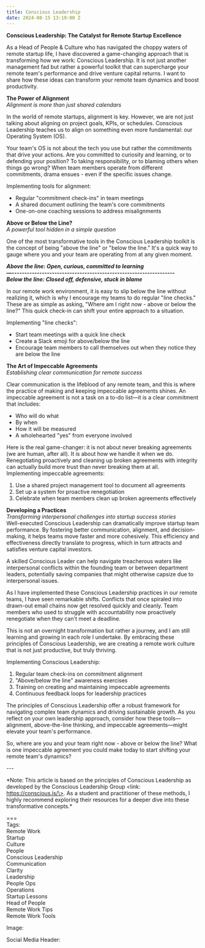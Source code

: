 ```yaml
---
title: Conscious Leadership
date: 2024-08-15 13:19:00 Z
---
```


**Conscious Leadership: The Catalyst for Remote Startup Excellence**

As a Head of People & Culture who has navigated the choppy waters of remote startup life, I have discovered a game-changing approach that is transforming how we work: Conscious Leadership. It is not just another management fad but rather a powerful toolkit that can supercharge your remote team's performance and drive venture capital returns. I want to share how these ideas can transform your remote team dynamics and boost productivity.

**The Power of Alignment**  
*Alignment is more than just shared calendars*

In the world of remote startups, alignment is key. However, we are not just talking about aligning on project goals, KPIs, or schedules. Conscious Leadership teaches us to align on something even more fundamental: our Operating System (OS).

Your team's OS is not about the tech you use but rather the commitments that drive your actions. Are you committed to curiosity and learning, or to defending your position? To taking responsibility, or to blaming others when things go wrong? When team members operate from different commitments, drama ensues \- even if the specific issues change.

Implementing tools for alignment:

* Regular "commitment check-ins" in team meetings  
* A shared document outlining the team's core commitments  
* One-on-one coaching sessions to address misalignments

**Above or Below the Line?**  
*A powerful tool hidden in a simple question*

One of the most transformative tools in the Conscious Leadership toolkit is the concept of being "above the line" or "below the line." It's a quick way to gauge where you and your team are operating from at any given moment.

***Above the line: Open, curious, committed to learning***  
***—-----------------------------------------------------------------***  
***Below the line: Closed off, defensive, stuck in blame***

In our remote work environment, it is easy to slip below the line without realizing it, which is why I encourage my teams to do regular "line checks." These are as simple as asking, "Where am I right now \- above or below the line?" This quick check-in can shift your entire approach to a situation.

Implementing "line checks":

* Start team meetings with a quick line check  
* Create a Slack emoji for above/below the line  
* Encourage team members to call themselves out when they notice they are below the line

**The Art of Impeccable Agreements**  
*Establishing clear communication for remote success*

Clear communication is the lifeblood of any remote team, and this is where the practice of making and keeping impeccable agreements shines. An impeccable agreement is not a task on a to-do list—it is a clear commitment that includes:

* Who will do what  
* By when  
* How it will be measured  
* A wholehearted "yes" from everyone involved

Here is the real game-changer: it is not about never breaking agreements (we are human, after all). It is about how we handle it when we do. Renegotiating proactively and cleaning up broken agreements with integrity can actually build more trust than never breaking them at all.  
Implementing impeccable agreements:

1. Use a shared project management tool to document all agreements  
2. Set up a system for proactive renegotiation  
3. Celebrate when team members clean up broken agreements effectively

**Developing a Practices**  
*Transforming interpersonal challenges into startup success stories*  
Well-executed Conscious Leadership can dramatically improve startup team performance. By fostering better communication, alignment, and decision-making, it helps teams move faster and more cohesively. This efficiency and effectiveness directly translate to progress, which in turn attracts and satisfies venture capital investors.

A skilled Conscious Leader can help navigate treacherous waters like interpersonal conflicts within the founding team or between department leaders, potentially saving companies that might otherwise capsize due to interpersonal issues. 

As I have implemented these Conscious Leadership practices in our remote teams, I have seen remarkable shifts. Conflicts that once spiraled into drawn-out email chains now get resolved quickly and cleanly. Team members who used to struggle with accountability now proactively renegotiate when they can't meet a deadline.

This is not an overnight transformation but rather a journey, and I am still learning and growing in each role I undertake. By embracing these principles of Conscious Leadership, we are creating a remote work culture that is not just productive, but truly thriving.

Implementing Conscious Leadership:

1. Regular team check-ins on commitment alignment  
2. "Above/below the line" awareness exercises  
3. Training on creating and maintaining impeccable agreements  
4. Continuous feedback loops for leadership practices

The principles of Conscious Leadership offer a robust framework for navigating complex team dynamics and driving sustainable growth. As you reflect on your own leadership approach, consider how these tools—alignment, above-the-line thinking, and impeccable agreements—might elevate your team's performance.

So, where are you and your team right now \- above or below the line? What is one impeccable agreement you could make today to start shifting your remote team's dynamics?

\---

\*Note: This article is based on the principles of Conscious Leadership as developed by the Conscious Leadership Group \<link: https://conscious.is/\>. As a student and practitioner of these methods, I highly recommend exploring their resources for a deeper dive into these transformative concepts.\*

\===  
Tags:  
Remote Work  
Startup  
Culture  
People  
Conscious Leadership  
Communication  
Clarity  
Leadership  
People Ops  
Operations  
Startup Lessons  
Head of People  
Remote Work Tips  
Remote Work Tools

Image:

Social Media Header:  
